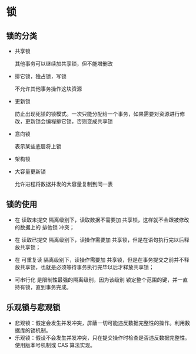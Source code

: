 # 锁

## 锁的分类

- 共享锁

  其他事务可以继续加共享锁，但不能增删改

- 排它锁，独占锁，写锁

  不允许其他事务操作这块资源

- 更新锁

  防止出现死锁的锁模式。一次只能分配给一个事务，如果需要对资源进行修改，更新锁会编程排它锁，否则变成共享锁

- 意向锁

  表示某些底层将上锁

- 架构锁

- 大容量更新锁

  允许进程将数据并发的大容量复制到同一表

## 锁的使用

- 在 读取未提交 隔离级别下，读取数据不需要加 共享锁，这样就不会跟被修改的数据上的 排他锁 冲突；

- 在 读取已提交 隔离级别下，读操作需要加 共享锁，但是在语句执行完以后释放共享锁；

- 在 可重复读 隔离级别下，读操作需要加 共享锁，但是在事务提交之前并不释放共享锁，也就是必须等待事务执行完毕以后才释放共享锁；

- 可串行化 是限制性最强的隔离级别，因为该级别 锁定整个范围的键，并一直持有锁，直到事务完成。

## 乐观锁与悲观锁

- 悲观锁：假定会发生并发冲突，屏蔽一切可能违反数据完整性的操作。利用数据库的锁机制。
- 乐观锁：假设不会发生并发冲突，只在提交操作时检查是否违反数据完整性。使用版本号机制或 CAS 算法实现。

